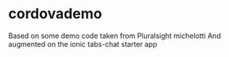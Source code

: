 # cordovademo
Based on some demo code taken from Pluralsight michelotti
And augmented on the ionic tabs-chat starter app
